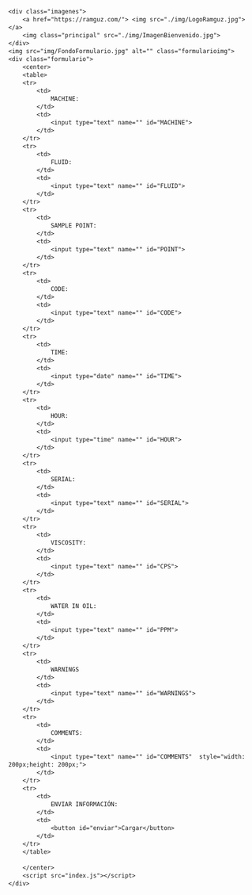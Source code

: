 <html lang="en">
<head>
    <meta charset="UTF-8">
    <meta http-equiv="X-UA-Compatible" content="IE=edge">
    <meta name="viewport" content="width=device-width, initial-scale=1.0">
    <script type="text/javascript" charset="utf-8" src='./js/jquery-1.11.1.min.js'></script>
    <title>PCM500w</title>
    <link href="https://cdn.jsdelivr.net/npm/bootstrap@5.1.3/dist/css/bootstrap.min.css" rel="stylesheet" integrity="sha384-1BmE4kWBq78iYhFldvKuhfTAU6auU8tT94WrHftjDbrCEXSU1oBoqyl2QvZ6jIW3" crossorigin="anonymous">
    <link rel="stylesheet" href="form.css">
</head>
<body>
    
    <div class="imagenes">
        <a href="https://ramguz.com/"> <img src="./img/LogoRamguz.jpg"></a>
        <img class="principal" src="./img/ImagenBienvenido.jpg">
    </div>
    <img src="img/FondoFormulario.jpg" alt="" class="formularioimg">
    <div class="formulario">
        <center>
        <table>
        <tr>
            <td>
                MACHINE:
            </td>
            <td>
                <input type="text" name="" id="MACHINE">
            </td>
        </tr>
        <tr>
            <td>
                FLUID:
            </td>
            <td>
                <input type="text" name="" id="FLUID">
            </td>
        </tr>
        <tr>
            <td>
                SAMPLE POINT:
            </td>
            <td>
                <input type="text" name="" id="POINT">
            </td>
        </tr>
        <tr>
            <td>
                CODE:
            </td>
            <td>
                <input type="text" name="" id="CODE">
            </td>
        </tr>
        <tr>
            <td>
                TIME:
            </td>
            <td>
                <input type="date" name="" id="TIME">
            </td>
        </tr>
        <tr>
            <td>
                HOUR:
            </td>
            <td>
                <input type="time" name="" id="HOUR">
            </td>
        </tr>
        <tr>
            <td>
                SERIAL:
            </td>
            <td>
                <input type="text" name="" id="SERIAL">
            </td>
        </tr>
        <tr>
            <td>
                VISCOSITY:
            </td>
            <td>
                <input type="text" name="" id="CPS">
            </td>
        </tr>
        <tr>
            <td>
                WATER IN OIL:
            </td>
            <td>
                <input type="text" name="" id="PPM">
            </td>
        </tr>
        <tr>
            <td>
                WARNINGS
            </td>
            <td>
                <input type="text" name="" id="WARNINGS">
            </td>
        </tr>
        <tr>
            <td>
                COMMENTS:
            </td>
            <td>
                <input type="text" name="" id="COMMENTS"  style="width: 200px;height: 200px;">
            </td>
        </tr>
        <tr>
            <td>
                ENVIAR INFORMACIÓN:
            </td>
            <td>
                <button id="enviar">Cargar</button>
            </td>
        </tr>
        </table>
        
        </center>
        <script src="index.js"></script>
    </div>

</body>
</html>




